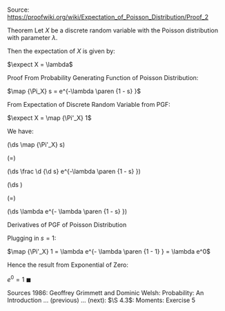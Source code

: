 # 

Source: https://proofwiki.org/wiki/Expectation_of_Poisson_Distribution/Proof_2

Theorem
Let $X$ be a discrete random variable with the Poisson distribution with parameter $\lambda$.

Then the expectation of $X$ is given by:

$\expect X = \lambda$


Proof
From Probability Generating Function of Poisson Distribution:

$\map {\Pi_X} s = e^{-\lambda \paren {1 - s} }$

From Expectation of Discrete Random Variable from PGF:

$\expect X = \map {\Pi'_X} 1$

We have:














\(\ds \map {\Pi'_X} s\)

\(=\)







\(\ds \frac \d {\d s} e^{-\lambda \paren {1 - s} }\)




















\(\ds \)

\(=\)







\(\ds \lambda e^{- \lambda \paren {1 - s} }\)





Derivatives of PGF of Poisson Distribution




Plugging in $s = 1$:

$\map {\Pi'_X} 1 = \lambda e^{- \lambda \paren {1 - 1} } = \lambda e^0$

Hence the result from Exponential of Zero:

$e^0 = 1$
$\blacksquare$


Sources
1986: Geoffrey Grimmett and Dominic Welsh: Probability: An Introduction ... (previous) ... (next): $\S 4.3$: Moments: Exercise $5$




